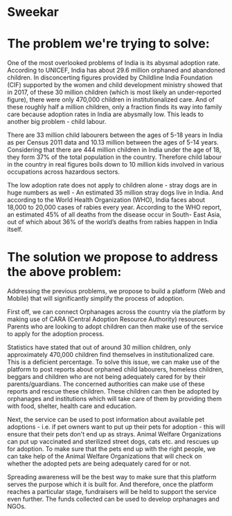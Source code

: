 # Sweekar


# The problem we're trying to solve:
One of the most overlooked problems of India is its abysmal adoption rate. According to UNICEF, India has about 29.6 million orphaned and abandoned children. In disconcerting figures provided by Childline India Foundation (CIF) supported by the women and child development ministry showed that in 2017, of these 30 million children (which is most likely an under-reported figure), there were only 470,000 children in institutionalized care. And of these roughly half a million children, only a fraction finds its way into family care because adoption rates in India are abysmally low. This leads to another big problem - child labour.

There are 33 million child labourers between the ages of 5-18  years in India as per Census 2011 data and 10.13 million between the ages of 5-14 years. Considering that there are 444 million children in India under the age of 18, they form 37% of the total population in the country. Therefore child labour in the country in real figures boils down to 10 million kids involved in various occupations across hazardous sectors. 

The low adoption rate does not apply to children alone - stray dogs are in huge numbers as well - An estimated 35 million stray dogs live in India. And according to the World Health Organization (WHO), India faces about 18,000 to 20,000 cases of rabies every year. According to the WHO report, an estimated 45% of all deaths from the disease occur in South- East Asia, out of which about 36% of the world’s deaths from rabies happen in India itself.

# The solution we propose to address the above problem:
Addressing the previous problems, we propose to build a platform (Web and Mobile) that will significantly simplify the process of adoption. 

First off, we can connect Orphanages across the country via the platform by making use of CARA (Central Adoption Resource Authority) resources. Parents who are looking to adopt children can then make use of the service to apply for the adoption process. 

Statistics have stated that out of around 30 million children, only approximately 470,000 children find themselves in institutionalized care. This is a deficient percentage. To solve this issue, we can make use of the platform to post reports about orphaned child labourers, homeless children, beggars and children who are not being adequately cared for by their parents/guardians. The concerned authorities can make use of these reports and rescue these children. These children can then be adopted by orphanages and institutions which will take care of them by providing them with food, shelter, health care and education.

Next, the service can be used to post information about available pet adoptions - i.e. if pet owners want to put up their pets for adoption - this will ensure that their pets don't end up as strays. Animal Welfare Organizations can put up vaccinated and sterilized street dogs, cats etc. and rescues up for adoption. To make sure that the pets end up with the right people, we can take help of the Animal Welfare Organizations that will check on whether the adopted pets are being adequately cared for or not.

Spreading awareness will be the best way to make sure that this platform serves the purpose which it is built for. And therefore, once the platform reaches a particular stage, fundraisers will be held to support the service even further. The funds collected can be used to develop orphanages and NGOs.
